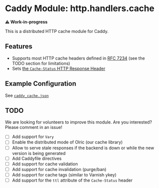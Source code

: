 Caddy Module: http.handlers.cache
================================

**⚠️ Work-in-progress**

This is a distributed HTTP cache module for Caddy.

## Features

* Supports most HTTP cache headers defined in [RFC 7234](https://httpwg.org/specs/rfc7234.html) (see the TODO section for limitations)
* Sets [the `Cache-Status` HTTP Response Header](https://httpwg.org/http-extensions/draft-ietf-httpbis-cache-header.html)

## Example Configuration

See [`caddy_cache.json`](caddy_cache.json)

## TODO

We are looking for volunteers to improve this module. Are you interested? Please comment in an issue!

* [ ] Add support for `Vary`
* [ ] Enable the distributed mode of Olric (our cache library)
* [ ] Allow to serve stale responses if the backend is down or while the new version is being generated
* [ ] Add Caddyfile directives
* [ ] Add support for cache validation
* [ ] Add support for cache invalidation (purge/ban)
* [ ] Add support for cache tags (similar to Varnish ykey)
* [ ] Add support for the `ttl` attribute of the `Cache-Status` header